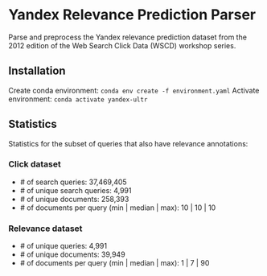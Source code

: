 # Yandex Relevance Prediction Parser
Parse and preprocess the Yandex relevance prediction dataset from the 2012 edition of the Web Search Click Data (WSCD) workshop series.

## Installation
Create conda environment: `conda env create -f environment.yaml`
Activate environment: `conda activate yandex-ultr`

## Statistics
Statistics for the subset of queries that also have relevance annotations:

### Click dataset
- \# of search queries: 37,469,405
- \# of unique search queries: 4,991
- \# of unique documents: 258,393
- \# of documents per query (min | median | max): 10 | 10 | 10

### Relevance dataset
- \# of unique queries: 4,991
- \# of unique documents: 39,949
- \# of documents per query (min | median | max): 1 | 7 | 90
